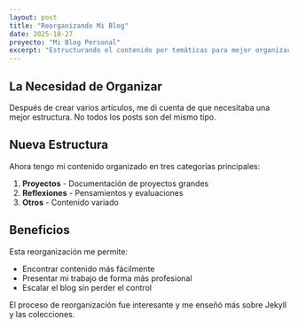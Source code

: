 ```yaml
---
layout: post
title: "Reorganizando Mi Blog"
date: 2025-10-27
proyecto: "Mi Blog Personal"
excerpt: "Estructurando el contenido por temáticas para mejor organización"
---
```


## La Necesidad de Organizar

Después de crear varios artículos, me di cuenta de que necesitaba una mejor estructura. No todos los posts son del mismo tipo.

## Nueva Estructura

Ahora tengo mi contenido organizado en tres categorías principales:

1. **Proyectos** - Documentación de proyectos grandes
2. **Reflexiones** - Pensamientos y evaluaciones
3. **Otros** - Contenido variado

## Beneficios

Esta reorganización me permite:
- Encontrar contenido más fácilmente
- Presentar mi trabajo de forma más profesional
- Escalar el blog sin perder el control

El proceso de reorganización fue interesante y me enseñó más sobre Jekyll y las colecciones.